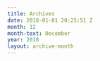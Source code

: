 ```yaml
---
title: Archives
date: 2018-01-01 20:25:51 Z
month: 12
month-text: December
year: 2018
layout: archive-month
---
```


